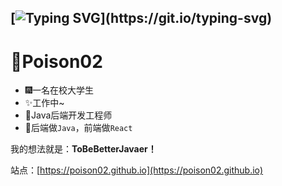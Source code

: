 [![Typing SVG](https://readme-typing-svg.demolab.com?font=Lumanosimo&pause=1000&color=F7B1CB&center=true&vCenter=true&width=435&lines=To+Be+Better+Javaer!)](https://git.io/typing-svg)
---
# 🚀Poison02

- 🎆一名在校大学生
- ✨工作中~
- 🎉Java后端开发工程师
- 🎊后端做`Java`，前端做`React`

我的想法就是：**ToBeBetterJavaer！** 

站点：[https://poison02.github.io](https://poison02.github.io)
